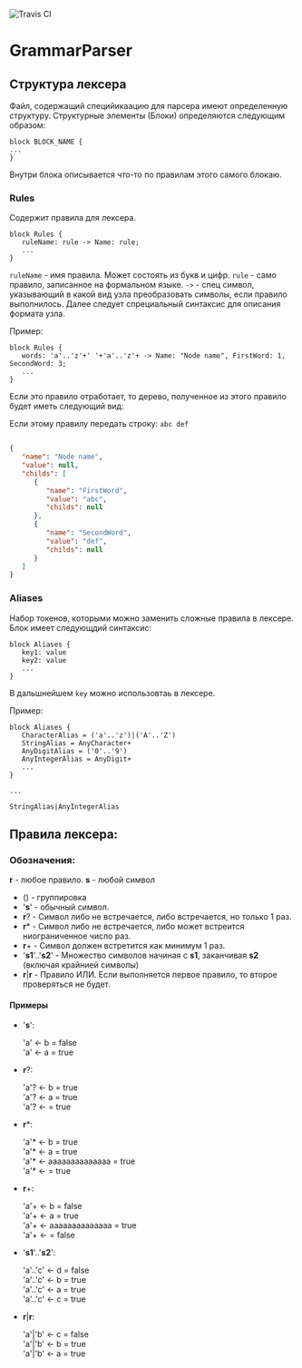 ![Travis CI](https://travis-ci.org/LastSprint/GrammarParser.svg?branch=master)
# GrammarParser

## Структура лексера

Файл, содержащий специйикаацию для парсера имеют определенную структуру.
Структурные элементы (Блоки) определяются следующим образом:

```
block BLOCK_NAME {
...
}
```

Внутри блока описывается что-то по правилам этого самого блокаю.

### Rules 

Содержит правила для лексера.

```
block Rules {
   ruleName: rule -> Name: rule;
   ...
}
```

`ruleName` - имя правила. Может состоять из букв и цифр.
`rule` - само правило, записанное на формальном языке.
`->` - спец символ, указывающий в какой вид узла преобразовать символы, если правило выполнилось. Далее следует спрециальный синтаксис для описания формата узла.

Пример:

```
block Rules {
   words: 'a'..'z'+' '+'a'..'z'+ -> Name: "Node name", FirstWord: 1, SecondWord: 3;
   ...
}
```

Если это правило отработает, то дерево, полученное из этого правило будет иметь следующий вид:

Если этому правилу передать строку: `abc def`

```JSON

{
   "name": "Node name",
   "value": null,
   "childs": [
      {
         "name": "FirstWord",
         "value": "abc",
         "childs": null
      },
      {
         "name": "SecondWord",
         "value": "def",
         "childs": null
      }
   ]
}

```

### Aliases

Набор токенов, которыми можно заменить сложные правила в лексере.
Блок имеет следующдий синтаксис:

```
block Aliases {
   key1: value
   key2: value
   ...
}
```

В дальшнейшем `key` можно использовтаь в лексере.

Пример:
```
block Aliases {
   CharacterAlias = ('a'..'z')|('A'..'Z')
   StringAlias = AnyCharacter+
   AnyDigitAlias = ('0'..'9')
   AnyIntegerAlias = AnyDigit+
   ...
}

...

StringAlias|AnyIntegerAlias

```

## Правила лексера:
### Обозначения:
**r** - любое правило.
**s** - любой символ

- () - группировка
- '**s**' - обычный символ.
- **r**? - Символ либо не встречается, либо встречается, но только 1 раз.
- **r**\* - Символ либо не встречается, либо может встреится ниограниченное число раз.
- **r**+ - Символ должен встретится как минимум 1 раз.
- '**s1**'..'**s2**' - Множество символов начиная с **s1**, заканчивая **s2** (включая крайнией символы)
- **r**|**r** - Правило ИЛИ. Если выполняется первое правило, то второе проверяться не будет.

#### Примеры

- '**s**':

   'a' <- b = false  
   'a' <- a = true
  
- **r**?:

   'a'? <- b = true  
   'a'? <- a = true  
   'a'? <- = true
  
- **r**\*:

   'a'* <- b = true  
   'a'* <- a = true  
   'a'* <- aaaaaaaaaaaaaa = true  
   'a'* <- = true
  
- **r**+:

   'a'+ <- b = false  
   'a'+ <- a = true  
   'a'+ <- aaaaaaaaaaaaaa = true  
   'a'+ <- = false
  
- '**s1**'..'**s2**':

   'a'..'c' <- d = false  
   'a'..'c' <- b = true  
   'a'..'c' <- a = true  
   'a'..'c' <- c = true
  
- **r**|**r**:

   'a'|'b' <- c = false  
   'a'|'b' <- b = true  
   'a'|'b' <- a = true
